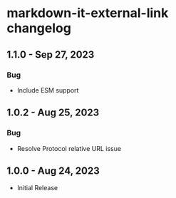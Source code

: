 # markdown-it-external-link changelog

## 1.1.0 - Sep 27, 2023

### Bug

- Include ESM support

## 1.0.2 - Aug 25, 2023

### Bug

- Resolve Protocol relative URL issue

## 1.0.0 - Aug 24, 2023

- Initial Release
